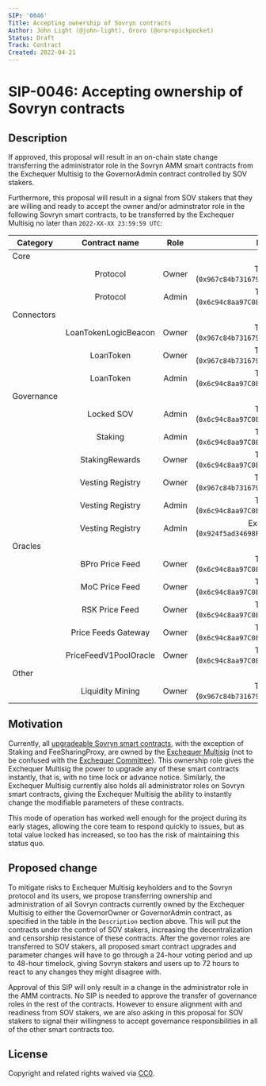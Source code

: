 ```yaml
---
SIP: '0046'
Title: Accepting ownership of Sovryn contracts
Author: John Light (@john-light), Ororo (@ororopickpocket)
Status: Draft
Track: Contract
Created: 2022-04-21
---
```


# SIP-0046: Accepting ownership of Sovryn contracts  

## Description  

If approved, this proposal will result in an on-chain state change transferring the administrator role in the Sovryn AMM smart contracts from the Exchequer Multisig to the GovernorAdmin contract controlled by SOV stakers.

Furthermore, this proposal will result in a signal from SOV stakers that they are willing and ready to accept the owner and/or adminstrator role in the following Sovryn smart contracts, to be transferred by the Exchequer Multisig no later than `2022-XX-XX 23:59:59 UTC`:

|	Category   | Contract name	         | Role  | New governor                                                      |
| ---------- |:----------------------:|:-----:|:-----------------------------------------------------------------:|
| Core       |                        |       |                                                                   |
|            | Protocol               | Owner | TimelockOwner (`0x967c84b731679E36A344002b8E3CE50620A7F69f`)      |
|            |	Protocol               | Admin	| TimelockAdmin (`0x6c94c8aa97C08fC31fb06fbFDa90e1E09529FB13`)      |
| Connectors |                        |       |                                                                   |
|            | LoanTokenLogicBeacon   | Owner | TimelockOwner (`0x967c84b731679E36A344002b8E3CE50620A7F69f`)      |
|            |	LoanToken              | Owner | TimelockOwner (`0x967c84b731679E36A344002b8E3CE50620A7F69f`)      |
|            |	LoanToken              | Admin	| TimelockAdmin (`0x6c94c8aa97C08fC31fb06fbFDa90e1E09529FB13`)      |
| Governance |	                       |      	|                                                                   |
|            | Locked SOV             | Admin | TimelockAdmin (`0x6c94c8aa97C08fC31fb06fbFDa90e1E09529FB13`)      |
|            | Staking                | Admin | TimelockAdmin (`0x6c94c8aa97C08fC31fb06fbFDa90e1E09529FB13`)      |
|            |	StakingRewards         | Owner	| TimelockAdmin (`0x6c94c8aa97C08fC31fb06fbFDa90e1E09529FB13`)      |
|            | Vesting Registry       | Owner | TimelockOwner (`0x967c84b731679E36A344002b8E3CE50620A7F69f`)      |
|            | Vesting Registry       | Admin | TimelockAdmin (`0x6c94c8aa97C08fC31fb06fbFDa90e1E09529FB13`)      |
|            | Vesting Registry       | Admin | Exchequer Multisig (`0x924f5ad34698Fd20c90Fe5D5A8A0abd3b42dc711`) |
| Oracles    |	                       |      	|                                                                   |
|            |	BPro Price Feed        | Owner	| TimelockAdmin (`0x6c94c8aa97C08fC31fb06fbFDa90e1E09529FB13`)      |
|            |	MoC Price Feed         | Owner	| TimelockAdmin (`0x6c94c8aa97C08fC31fb06fbFDa90e1E09529FB13`)      |
|            |	RSK Price Feed         | Owner	| TimelockAdmin (`0x6c94c8aa97C08fC31fb06fbFDa90e1E09529FB13`)      |
|            |	Price Feeds Gateway    | Owner	| TimelockAdmin (`0x6c94c8aa97C08fC31fb06fbFDa90e1E09529FB13`)      |
|            |	PriceFeedV1PoolOracle  | Owner	| TimelockAdmin (`0x6c94c8aa97C08fC31fb06fbFDa90e1E09529FB13`)      |
| Other      |                        |       |                                                                   |
|            | Liquidity Mining       | Owner | TimelockOwner (`0x967c84b731679E36A344002b8E3CE50620A7F69f`)      |

## Motivation

Currently, all [upgradeable Sovryn smart contracts](https://docs.google.com/document/d/1gGY4Rua_FVBZCJCftzf14cD4c6kqg6VTr9g-9-uDCA0/edit), with the exception of Staking and FeeSharingProxy, are owned by the [Exchequer Multisig](https://github.com/DistributedCollective/SIPS/blob/main/SIP-0007.md) (not to be confused with the [Exchequer Committee](https://github.com/DistributedCollective/SIPS/blob/main/SIP-0041.md)). This ownership role gives the Exchequer Multisig the power to upgrade any of these smart contracts instantly, that is, with no time lock or advance notice. Similarly, the Exchequer Multisig currently also holds all administrator roles on Sovryn smart contracts, giving the Exchequer Multisig the ability to instantly change the modifiable parameters of these contracts.

This mode of operation has worked well enough for the project during its early stages, allowing the core team to respond quickly to issues, but as total value locked has increased, so too has the risk of maintaining this status quo.
 
## Proposed change

To mitigate risks to Exchequer Multisig keyholders and to the Sovryn protocol and its users, we propose transferring ownership and administration of all Sovryn contracts currently owned by the Exchequer Multisig to either the GovernorOwner or GovernorAdmin contract, as specified in the table in the `Description` section above. This will put the contracts under the control of SOV stakers, increasing the decentralization and censorship resistance of these contracts. After the governor roles are transferred to SOV stakers, all proposed smart contract upgrades and parameter changes will have to go through a 24-hour voting period and up to 48-hour timelock, giving Sovryn stakers and users up to 72 hours to react to any changes they might disagree with.

Approval of this SIP will only result in a change in the administrator role in the AMM contracts. No SIP is needed to approve the transfer of governance roles in the rest of the contracts. However to ensure alignment with and readiness from SOV stakers, we are also asking in this proposal for SOV stakers to signal their willingness to accept governance responsibilities in all of the other smart contracts too.

## License
Copyright and related rights waived via [CC0](https://creativecommons.org/publicdomain/zero/1.0/).
